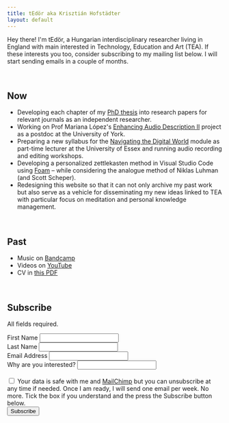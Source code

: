 ```yaml
---
title: tEdör aka Krisztián Hofstädter
layout: default
---
```


Hey there! I'm tEdör, a Hungarian interdisciplinary researcher living in England with main interested in Technology, Education and Art (TEA). If these interests you too, consider subscribing to my mailing list below. I will start sending emails in a couple of months. 

<br> 

## Now
- Developing each chapter of my [PhD thesis](https://www.researchgate.net/publication/368365376_Developing_Brain-Computer_Music_Interfaces_for_Meditation) into research papers for relevant journals as an independent researcher.
- Working on Prof Mariana López's [Enhancing Audio Description II](https://enhancingaudiodescription.com/) project as a postdoc at the University of York.
- Preparing a new syllabus for the [Navigating the Digital World](https://github.com/khofstadter/CS220AU) module as part-time lecturer at the University of Essex and running audio recording and editing workshops. 
- Developing a personalized zettlekasten method in Visual Studio Code using [Foam](https://foambubble.github.io/foam/) – while considering the analogue method of Niklas Luhman (and Scott Scheper). 
- Redesigning this website so that it can not only archive my past work but also serve as a vehicle for disseminating my new ideas linked to TEA with particular focus on meditation and personal knowledge management. 

<br> 

## Past
- Music on [Bandcamp](https://tedor.bandcamp.com/)
- Videos on [YouTube](https://www.youtube.com/@krishofstadter/)
- CV in [this PDF](assets/doc/Hofstadter-cv-2023.pdf)

<br> 
<!-- Begin Mailchimp Signup Form -->
<div id="mc_embed_signup">
    <form action="https://khofstadter.us8.list-manage.com/subscribe/post?u=29dd7973145c920986a862a12&amp;id=ff84fd9c1a&amp;v_id=3371&amp;f_id=003078e0f0" method="post" id="mc-embedded-subscribe-form" name="mc-embedded-subscribe-form" class="validate" target="_self">
        <div id="mc_embed_signup_scroll">
        <h2>Subscribe</h2>
        <p>All fields required.</p>
<div class="mc-field-group">
	<label for="mce-FNAME">First Name</label>
	<input type="text" value="" name="FNAME" class="required" id="mce-FNAME" required>
	<span id="mce-FNAME-HELPERTEXT" class="helper_text"></span>
</div>
<div class="mc-field-group">
	<label for="mce-LNAME">Last Name</label>
	<input type="text" value="" name="LNAME" class="required" id="mce-LNAME" required>
	<span id="mce-LNAME-HELPERTEXT" class="helper_text"></span>
</div>
<div class="mc-field-group">
	<label for="mce-EMAIL">Email Address</label>
	<input type="email" value="" name="EMAIL" class="required email" id="mce-EMAIL" required>
	<span id="mce-EMAIL-HELPERTEXT" class="helper_text"></span>
</div>
<div class="mc-field-group">
	<label for="mce-MMERGE6">Why are you interested?</label>
	<input type="text" value="" name="MMERGE6" class="required" id="mce-MMERGE6" required>
	<span id="mce-MMERGE6-HELPERTEXT" class="helper_text"></span>
</div>
<br>
<div id="mergeRow-gdpr" class="mergeRow gdpr-mergeRow content__gdprBlock mc-field-group">
		<label class="checkbox subfield" for="gdpr_42739"><input type="checkbox" id="gdpr_42739" name="gdpr[42739]" value="Y" class="av-checkbox gdpr"><span> Your data is safe with me and <a href="https://mailchimp.com/legal/terms" target="_blank">MailChimp</a> but you can unsubscribe at any time if needed. Once I am ready, I will send one email per week. No more. Tick the box if you understand and the press the Subscribe button below.</span></label>
</div>
	<div id="mce-responses" class="clear foot">
		<div class="response" id="mce-error-response" style="display:none"></div>
		<div class="response" id="mce-success-response" style="display:none"></div>
	</div>    <!-- real people should not fill this in and expect good things - do not remove this or risk form bot signups-->
    <div style="position: absolute; left: -5000px;" aria-hidden="true"><input type="text" name="b_29dd7973145c920986a862a12_ff84fd9c1a" tabindex="-1" value=""></div>
        <div class="optionalParent">
            <div class="clear foot">
                <input type="submit" value="Subscribe" name="subscribe" id="mc-embedded-subscribe" class="button">
            </div>
        </div>
    </div>
</form>
</div>

<!--End mc_embed_signup-->

<br>

<div id="quote"></div>


<script>
  const quotes = {{ site.data.quotes | jsonify }};
  const quote = quotes[Math.floor(Math.random() * quotes.length)];
  document.getElementById("quote").innerHTML =
    `<blockquote><p>${quote.quote}  ~${quote.author} (${quote.year})</blockquote>`;
</script>

<script>
        function contrast() {
            var element = document.body;
            element.classList.toggle("light-mode");
        }
    </script>


